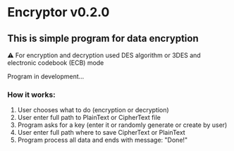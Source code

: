 # Encryptor v0.2.0 

## This is simple program for data encryption
:warning: For encryption and decryption used DES algorithm or 3DES and electronic codebook (ECB) mode

Program in development...

### How it works:
1. User chooses what to do (encryption or decryption)
1. User enter full path to PlainText or CipherText file 
1. Program asks for a key (enter it or randomly generate or create by user)
1. User enter full path where to save CipherText or PlainText
1. Program process all data and ends with message: "Done!" 

